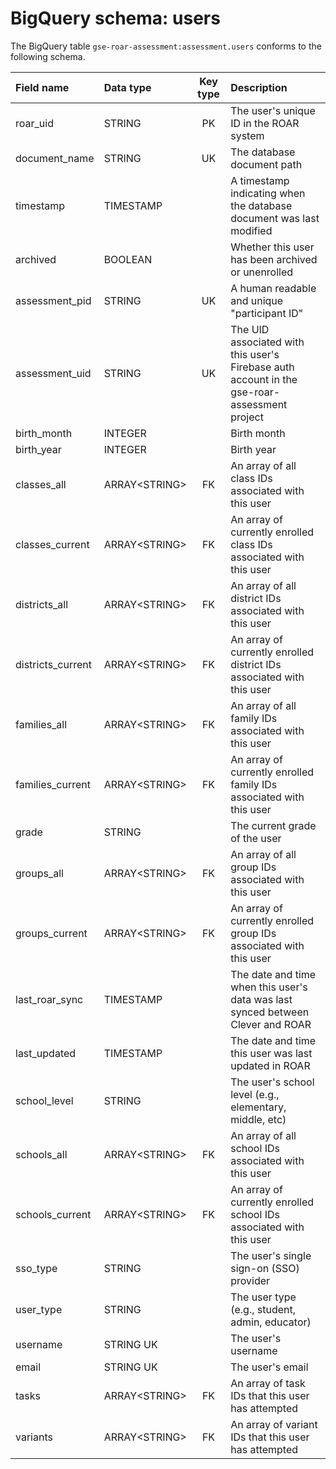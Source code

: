# BigQuery schema: users

The BigQuery table `gse-roar-assessment:assessment.users` conforms to the following schema.

| Field name | Data type | Key type | Description |
| :--- | :--- | :---: | :--- |
| roar_uid | STRING | PK | The user's unique ID in the ROAR system |
| document_name | STRING | UK | The database document path |
| timestamp | TIMESTAMP | | A timestamp indicating when the database document was last modified |
| archived | BOOLEAN | | Whether this user has been archived or unenrolled |
| assessment_pid | STRING | UK | A human readable and unique "participant ID" |
| assessment_uid | STRING | UK | The UID associated with this user's Firebase auth account in the gse-roar-assessment project |
| birth_month | INTEGER | | Birth month |
| birth_year | INTEGER | | Birth year |
| classes_all | ARRAY\<STRING> | FK | An array of all class IDs associated with this user |
| classes_current | ARRAY\<STRING> | FK | An array of currently enrolled class IDs associated with this user |
| districts_all | ARRAY\<STRING> | FK | An array of all district IDs associated with this user |
| districts_current | ARRAY\<STRING> | FK | An array of currently enrolled district IDs associated with this user |
| families_all | ARRAY\<STRING> | FK | An array of all family IDs associated with this user |
| families_current | ARRAY\<STRING> | FK | An array of currently enrolled family IDs associated with this user |
| grade | STRING | | The current grade of the user |
| groups_all | ARRAY\<STRING> | FK | An array of all group IDs associated with this user |
| groups_current | ARRAY\<STRING> | FK | An array of currently enrolled group IDs associated with this user |
| last_roar_sync | TIMESTAMP | | The date and time when this user's data was last synced between Clever and ROAR |
| last_updated | TIMESTAMP | | The date and time this user was last updated in ROAR |
| school_level | STRING | | The user's school level (e.g., elementary, middle, etc) |
| schools_all | ARRAY\<STRING> | FK | An array of all school IDs associated with this user |
| schools_current | ARRAY\<STRING> | FK | An array of currently enrolled school IDs associated with this user |
| sso_type | STRING | | The user's single sign-on (SSO) provider |
| user_type | STRING | | The user type (e.g., student, admin, educator) |
| username | STRING UK | | The user's username |
| email | STRING UK | | The user's email |
| tasks | ARRAY\<STRING> | FK | An array of task IDs that this user has attempted |
| variants | ARRAY\<STRING> | FK | An array of variant IDs that this user has attempted |
